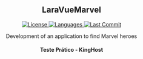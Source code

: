 <h2 align="center">LaraVueMarvel</h2>

<p align="center">
    <a href="#">
        <img alt="License" src="https://img.shields.io/github/license/Weavous/LaraVueMarvel">
    </a>
    <a href="#">
        <img alt="Languages" src="https://img.shields.io/github/languages/count/Weavous/LaraVueMarvel">
    </a>
    <a href="#">
        <img alt="Last Commit" src="https://img.shields.io/github/last-commit/Weavous/LaraVueMarvel">
    </a>
</p>

<p align="center">Development of an application to find Marvel heroes</p>

<h4 align="center">Teste Prático - KingHost</h4>